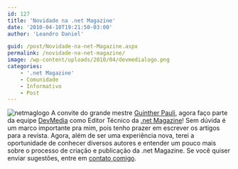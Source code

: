 ```yaml
---
id: 127
title: 'Novidade na .net Magazine'
date: '2010-04-10T19:21:50-03:00'
author: 'Leandro Daniel'

guid: /post/Novidade-na-net-Magazine.aspx
permalink: /novidade-na-net-magazine/
image: /wp-content/uploads/2010/04/devmedialogo.png
categories:
    - '.net Magazine'
    - Comunidade
    - Informativo
    - Post
---
```


![netmaglogo](http://leandrodaniel.com/pics/netmaglogo.jpg "netmaglogo") A convite do grande mestre [Guinther Pauli](http://guintherpauli.blogspot.com/), agora faço parte da equipe [DevMedia](http://www.devmedia.com.br/) como Editor Técnico da [.net Magazine](http://www.devmedia.com.br/assgold/listmag.asp?site=1)! Sem dúvida é um marco importante pra mim, pois tenho prazer em escrever os artigos para a revista. Agora, além de ser uma experiência nova, terei a oportunidade de conhecer diversos autores e entender um pouco mais sobre o processo de criação e publicação da .net Magazine. Se você quiser enviar sugestões, entre em [contato comigo](http://www.leandrodaniel.com/contact).